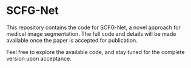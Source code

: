 # SCFG-Net
This repository contains the code for SCFG-Net, a novel approach for medical image segmentation. The full code and details will be made available once the paper is accepted for publication.

Feel free to explore the available code, and stay tuned for the complete version upon acceptance.
